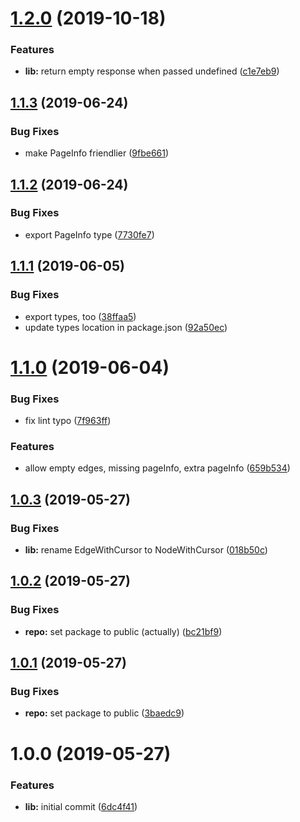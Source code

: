 # [1.2.0](https://github.com/good-idea/unwind-edges/compare/v1.1.3...v1.2.0) (2019-10-18)


### Features

* **lib:** return empty response when passed undefined ([c1e7eb9](https://github.com/good-idea/unwind-edges/commit/c1e7eb9))

## [1.1.3](https://github.com/good-idea/unwind-edges/compare/v1.1.2...v1.1.3) (2019-06-24)


### Bug Fixes

* make PageInfo friendlier ([9fbe661](https://github.com/good-idea/unwind-edges/commit/9fbe661))

## [1.1.2](https://github.com/good-idea/unwind-edges/compare/v1.1.1...v1.1.2) (2019-06-24)


### Bug Fixes

* export PageInfo type ([7730fe7](https://github.com/good-idea/unwind-edges/commit/7730fe7))

## [1.1.1](https://github.com/good-idea/unwind-edges/compare/v1.1.0...v1.1.1) (2019-06-05)


### Bug Fixes

* export types, too ([38ffaa5](https://github.com/good-idea/unwind-edges/commit/38ffaa5))
* update types location in package.json ([92a50ec](https://github.com/good-idea/unwind-edges/commit/92a50ec))

# [1.1.0](https://github.com/good-idea/unwind-edges/compare/v1.0.3...v1.1.0) (2019-06-04)


### Bug Fixes

* fix lint typo ([7f963ff](https://github.com/good-idea/unwind-edges/commit/7f963ff))


### Features

* allow empty edges, missing pageInfo, extra pageInfo ([659b534](https://github.com/good-idea/unwind-edges/commit/659b534))

## [1.0.3](https://github.com/good-idea/unwind-edges/compare/v1.0.2...v1.0.3) (2019-05-27)


### Bug Fixes

* **lib:** rename EdgeWithCursor to NodeWithCursor ([018b50c](https://github.com/good-idea/unwind-edges/commit/018b50c))

## [1.0.2](https://github.com/good-idea/unwind-edges/compare/v1.0.1...v1.0.2) (2019-05-27)


### Bug Fixes

* **repo:** set package to public (actually) ([bc21bf9](https://github.com/good-idea/unwind-edges/commit/bc21bf9))

## [1.0.1](https://github.com/good-idea/unwind-edges/compare/v1.0.0...v1.0.1) (2019-05-27)


### Bug Fixes

* **repo:** set package to public ([3baedc9](https://github.com/good-idea/unwind-edges/commit/3baedc9))

# 1.0.0 (2019-05-27)


### Features

* **lib:** initial commit ([6dc4f41](https://github.com/good-idea/unwind-edges/commit/6dc4f41))
